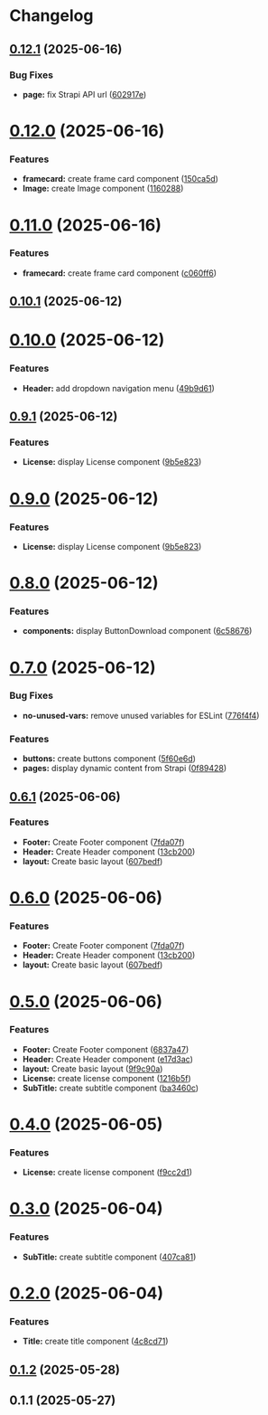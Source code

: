 # Changelog

## [0.12.1](https://github.com/fableLab/website-nextjs-front/compare/0.12.0...0.12.1) (2025-06-16)


### Bug Fixes

* **page:** fix Strapi API url ([602917e](https://github.com/fableLab/website-nextjs-front/commit/602917e74aa076c0d47a479c8360ef1ad65602a4))

# [0.12.0](https://github.com/fableLab/website-nextjs-front/compare/0.10.1...0.12.0) (2025-06-16)


### Features

* **framecard:** create frame card component ([150ca5d](https://github.com/fableLab/website-nextjs-front/commit/150ca5ddb774ecc56cafd72921de556f1be762f1))
* **Image:** create Image component ([1160288](https://github.com/fableLab/website-nextjs-front/commit/116028812417b87336ced85c5a6520031b782ed5))

# [0.11.0](https://github.com/fableLab/website-nextjs-front/compare/0.10.1...0.11.0) (2025-06-16)


### Features

* **framecard:** create frame card component ([c060ff6](https://github.com/fableLab/website-nextjs-front/commit/c060ff6337d4bd540dd9c4b7ee5bce6daaf2cccf))

## [0.10.1](https://github.com/fableLab/website-nextjs-front/compare/0.10.0...0.10.1) (2025-06-12)

# [0.10.0](https://github.com/fableLab/website-nextjs-front/compare/0.9.1...0.10.0) (2025-06-12)


### Features

* **Header:** add dropdown navigation menu ([49b9d61](https://github.com/fableLab/website-nextjs-front/commit/49b9d61f8db46a5611a4729e4e162f7555b8a6a1))

## [0.9.1](https://github.com/fableLab/website-nextjs-front/compare/0.8.0...0.9.1) (2025-06-12)


### Features

* **License:** display License component ([9b5e823](https://github.com/fableLab/website-nextjs-front/commit/9b5e8230d91bcb0ff65c2adb48582cdd86c08a4b))

# [0.9.0](https://github.com/fableLab/website-nextjs-front/compare/0.8.0...0.9.0) (2025-06-12)


### Features

* **License:** display License component ([9b5e823](https://github.com/fableLab/website-nextjs-front/commit/9b5e8230d91bcb0ff65c2adb48582cdd86c08a4b))

# [0.8.0](https://github.com/fableLab/website-nextjs-front/compare/0.7.0...0.8.0) (2025-06-12)


### Features

* **components:** display ButtonDownload component ([6c58676](https://github.com/fableLab/website-nextjs-front/commit/6c58676606b75bf209e70c25f1cca7d6bf5b007c))

# [0.7.0](https://github.com/fableLab/website-nextjs-front/compare/0.6.1...0.7.0) (2025-06-12)


### Bug Fixes

* **no-unused-vars:** remove unused variables for ESLint ([776f4f4](https://github.com/fableLab/website-nextjs-front/commit/776f4f4cb8450d6adb5b070db4b37cde26e2093f))


### Features

* **buttons:** create buttons component ([5f60e6d](https://github.com/fableLab/website-nextjs-front/commit/5f60e6de401fa9adc7ee0f6aa0563ed343aecad8))
* **pages:** display dynamic content from Strapi ([0f89428](https://github.com/fableLab/website-nextjs-front/commit/0f89428227d5fe107b17f053c580f08e20460c4c))

## [0.6.1](https://github.com/fableLab/website-nextjs-front/compare/0.4.0...0.6.1) (2025-06-06)


### Features

* **Footer:** Create Footer component ([7fda07f](https://github.com/fableLab/website-nextjs-front/commit/7fda07f4a0cfbfc1b59408756b61deb542c6a668))
* **Header:** Create Header component ([13cb200](https://github.com/fableLab/website-nextjs-front/commit/13cb200c78077b7c6ac2e13b7c8b831643d9c773))
* **layout:** Create basic layout ([607bedf](https://github.com/fableLab/website-nextjs-front/commit/607bedfeb709fa76df75a06287617e596e5859cb))

# [0.6.0](https://github.com/fableLab/website-nextjs-front/compare/0.4.0...0.6.0) (2025-06-06)


### Features

* **Footer:** Create Footer component ([7fda07f](https://github.com/fableLab/website-nextjs-front/commit/7fda07f4a0cfbfc1b59408756b61deb542c6a668))
* **Header:** Create Header component ([13cb200](https://github.com/fableLab/website-nextjs-front/commit/13cb200c78077b7c6ac2e13b7c8b831643d9c773))
* **layout:** Create basic layout ([607bedf](https://github.com/fableLab/website-nextjs-front/commit/607bedfeb709fa76df75a06287617e596e5859cb))

# [0.5.0](https://github.com/fableLab/website-nextjs-front/compare/0.2.0...0.5.0) (2025-06-06)


### Features

* **Footer:** Create Footer component ([6837a47](https://github.com/fableLab/website-nextjs-front/commit/6837a473d92422abed32ccc922900b3cdc8d7c89))
* **Header:** Create Header component ([e17d3ac](https://github.com/fableLab/website-nextjs-front/commit/e17d3ac3f94e6d3df6843d339541f826f9ab5c3f))
* **layout:** Create basic layout ([9f9c90a](https://github.com/fableLab/website-nextjs-front/commit/9f9c90a58827f9d949dfcb85c5b2612f74ffd780))
* **License:** create license component ([1216b5f](https://github.com/fableLab/website-nextjs-front/commit/1216b5fb12a1adb78e34b146077d797002b7a77f))
* **SubTitle:** create subtitle component ([ba3460c](https://github.com/fableLab/website-nextjs-front/commit/ba3460c27cb29c2c0d94dc0b95cd87fc0412d295))

# [0.4.0](https://github.com/fableLab/website-nextjs-front/compare/0.3.0...0.4.0) (2025-06-05)


### Features

* **License:** create license component ([f9cc2d1](https://github.com/fableLab/website-nextjs-front/commit/f9cc2d1502f6ad767e3302c208ca9fe9fe616127))

# [0.3.0](https://github.com/fableLab/website-nextjs-front/compare/0.2.0...0.3.0) (2025-06-04)


### Features

* **SubTitle:** create subtitle component ([407ca81](https://github.com/fableLab/website-nextjs-front/commit/407ca8107fd9af185b00852a702eb6fc000c3371))

# [0.2.0](https://github.com/fableLab/website-nextjs-front/compare/0.1.2...0.2.0) (2025-06-04)


### Features

* **Title:** create title component ([4c8cd71](https://github.com/fableLab/website-nextjs-front/commit/4c8cd711f8f534a4b8fc23c6f218c40d70ea00cb))

## [0.1.2](https://github.com/fableLab/website-nextjs-front/compare/0.1.1...0.1.2) (2025-05-28)

## 0.1.1 (2025-05-27)
